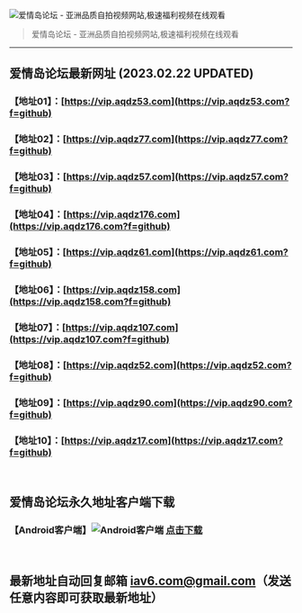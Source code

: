 ![爱情岛论坛 - 亚洲品质自拍视频网站,极速福利视频在线观看](http://ww1.sinaimg.cn/large/007drMcOgy1g5i6x3ua0xj30eg0393yo.jpg)
> 爱情岛论坛 - 亚洲品质自拍视频网站,极速福利视频在线观看

---

## 爱情岛论坛最新网址 (2023.02.22 UPDATED)
### 【地址01】：[https://vip.aqdz53.com](https://vip.aqdz53.com?f=github)
### 【地址02】：[https://vip.aqdz77.com](https://vip.aqdz77.com?f=github)
### 【地址03】：[https://vip.aqdz57.com](https://vip.aqdz57.com?f=github)
### 【地址04】：[https://vip.aqdz176.com](https://vip.aqdz176.com?f=github)
### 【地址05】：[https://vip.aqdz61.com](https://vip.aqdz61.com?f=github)
### 【地址06】：[https://vip.aqdz158.com](https://vip.aqdz158.com?f=github)
### 【地址07】：[https://vip.aqdz107.com](https://vip.aqdz107.com?f=github)
### 【地址08】：[https://vip.aqdz52.com](https://vip.aqdz52.com?f=github)
### 【地址09】：[https://vip.aqdz90.com](https://vip.aqdz90.com?f=github)
### 【地址10】：[https://vip.aqdz17.com](https://vip.aqdz17.com?f=github)
<br>

## 爱情岛论坛永久地址客户端下载
### 【Android客户端】![Android客户端](https://ww1.sinaimg.cn/large/007drMcOgy1fzljgv278jj300f00ia9t.jpg) [点击下载](https://app.aqdlt.app/v1/aqdlt_android_0828.apk)

<br>

## 最新地址自动回复邮箱 [iav6.com@gmail.com](mailto:iav6.com@gmail.com)（发送任意内容即可获取最新地址）
